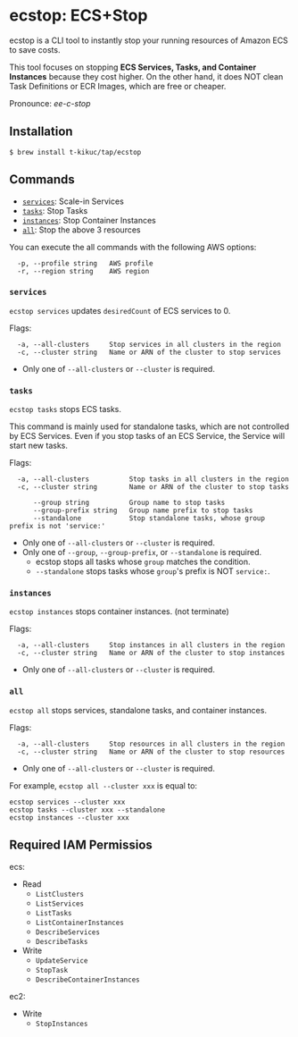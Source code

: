 # ecstop:  ECS+Stop

ecstop is a CLI tool to instantly stop your running resources of Amazon ECS to save costs.

This tool focuses on stopping **ECS Services, Tasks, and Container Instances** because they cost higher.
On the other hand, it does NOT clean Task Definitions or ECR Images, which are free or cheaper.

Pronounce: _ee-c-stop_

<!-- 
# Usage Pattern

1. CLI from local
2. on demand in AWS
3. Scheduled in AWS
-->

## Installation

```console
$ brew install t-kikuc/tap/ecstop
```

## Commands

- [`services`](#services): Scale-in Services
- [`tasks`](#tasks): Stop Tasks
- [`instances`](#instances): Stop Container Instances
- [`all`](#all): Stop the above 3 resources

You can execute the all commands with the following AWS options:
```console
  -p, --profile string   AWS profile
  -r, --region string    AWS region
```

### `services`

`ecstop services` updates `desiredCount` of ECS services to 0.

Flags:
```console
  -a, --all-clusters     Stop services in all clusters in the region
  -c, --cluster string   Name or ARN of the cluster to stop services
```
  - Only one of `--all-clusters` or `--cluster` is required.

### `tasks`

`ecstop tasks` stops ECS tasks.

This command is mainly used for standalone tasks, which are not controlled by ECS Services.
Even if you stop tasks of an ECS Service, the Service will start new tasks.

Flags:
```console
  -a, --all-clusters          Stop tasks in all clusters in the region
  -c, --cluster string        Name or ARN of the cluster to stop tasks

      --group string          Group name to stop tasks
      --group-prefix string   Group name prefix to stop tasks
      --standalone            Stop standalone tasks, whose group prefix is not 'service:'
```

- Only one of `--all-clusters` or `--cluster` is required.
- Only one of `--group`, `--group-prefix`, or `--standalone` is required.
  - ecstop stops all tasks whose `group` matches the condition.
  - `--standalone` stops tasks whose `group`'s prefix is NOT `service:`.



### `instances`

`ecstop instances` stops container instances. (not terminate)

Flags:
```console
  -a, --all-clusters     Stop instances in all clusters in the region
  -c, --cluster string   Name or ARN of the cluster to stop instances
```

- Only one of `--all-clusters` or `--cluster` is required.

### `all`

`ecstop all` stops services, standalone tasks, and container instances.

Flags:
```console
  -a, --all-clusters     Stop resources in all clusters in the region
  -c, --cluster string   Name or ARN of the cluster to stop resources
```

- Only one of `--all-clusters` or `--cluster` is required.

For example, `ecstop all --cluster xxx` is equal to: 

```console
ecstop services --cluster xxx
ecstop tasks --cluster xxx --standalone
ecstop instances --cluster xxx
```

## Required IAM Permissios

ecs:
- Read
  - `ListClusters`
  - `ListServices`
  - `ListTasks`
  - `ListContainerInstances`
  - `DescribeServices`
  - `DescribeTasks`
- Write
  - `UpdateService`
  - `StopTask`
  - `DescribeContainerInstances`

ec2:
- Write
  - `StopInstances`
